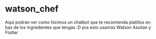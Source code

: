 # watson_chef

Aqui podran ver como hicimos un chatbot que te recomienda platillos en bas de los ingredientes que tengas :D
pra esto usamos Watson Assitan y Flutter
